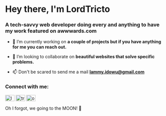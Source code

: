 
<h1 align="left">Hey there, I'm LordTricto</h1>
<h3 align="left">A tech-savvy web developer doing every and anything to have my work featured on awwwards.com</h3>

- 🔭 I’m currently working on **a couple of projects but if you have anything for me you can reach out.**

- 👯 I’m looking to collaborate on **beautiful websites that solve specific problems.**

- 📫 Don't be scared to send me a mail **lammy.idowu@gmail.com**

<h3 align="left">Connect with me:</h3>
<p align="left">
<a href="https://dev.to/lordtricto" target="blank"><img align="center" src="https://cdn.jsdelivr.net/npm/simple-icons@3.0.1/icons/dev-dot-to.svg" alt="lordtricto" height="20" width="30" /></a>
<a href="https://twitter.com/tricto__" target="blank"><img align="center" src="https://raw.githubusercontent.com/rahuldkjain/github-profile-readme-generator/master/src/images/icons/Social/twitter.svg" alt="tricto__" height="20" width="30" /></a>
<a href="https://linkedin.com/in/olamide-idowu" target="blank"><img align="center" src="https://raw.githubusercontent.com/rahuldkjain/github-profile-readme-generator/master/src/images/icons/Social/linked-in-alt.svg" alt="olamide-idowu" height="20" width="30" /></a>
</p>


<p align="left">
Oh I forgot, we going to the MOON! 🚀
</p>
